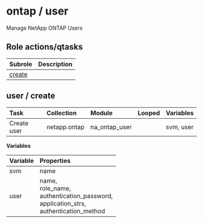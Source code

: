 # ontap / user 
Manage NetApp ONTAP Users  
  






## Role actions/qtasks

| Subrole | Description |
| :------ | :---------- |
| [create](#user--create) |  |



## user / create

| Task | Collection | Module | Looped | Variables |
| :--- | :--------- | :----- | :----- | :-------- |
| Create user  | netapp.ontap | na_ontap_user |  | svm, user |


**Variables**

| Variable | Properties |
| :------- | :--------- |
| svm | name |
| user | name, <br/>role_name, <br/>authentication_password, <br/>application_strs, <br/>authentication_method |




